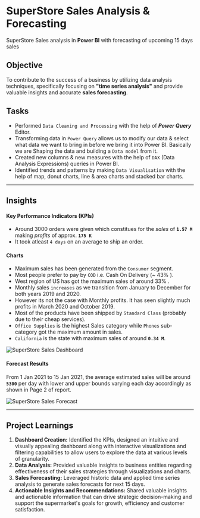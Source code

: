 # SuperStore Sales Analysis & Forecasting

SuperStore Sales analysis in **Power BI** with forecasting of upcoming 15 days sales

## Objective

To contribute to the success of a business by utilizing data analysis techniques, specifically focusing on **"time series analysis"** and provide valuable insights and accurate **sales forecasting**.

## Tasks 

- Performed ``Data Cleaning and Processing`` with the help of ***Power Query*** Editor. 
- Transforming data in ``Power Query`` allows us to modify our data & select what data we want to bring in before we bring it into Power BI. Basically we are Shaping the data and building a ``Data model`` from it.
- Created new columns & new measures with the help of ``DAX`` (Data Analysis Expressions) queries in Power BI. 
- Identified trends and patterns by making ``Data Visualisation`` with the help of map, donut charts, line & area charts and stacked bar charts.

***
  
## Insights

#### Key Performance Indicators (KPIs)

- Around 3000 orders were given which constitues for the *sales* of **``1.57 M``** making *profits* of approx. **``175 K``**
- It took atleast ``4 days`` on an average to ship an order.

#### Charts

- Maximum sales has been generated from the ``Consumer`` segment.
- Most people prefer to pay by ``COD`` i.e. Cash On Delivery (~ 43% ).
- West region of US has got the maximum sales of around 33% .
- Monthly sales ``increases`` as we transition from January to December for both years 2019 and 2020.
- However its not the case with Monthly profits. It has seen slightly much profits in March 2020 and October 2019.
- Most of the products have been shipped by ``Standard Class`` (probably due to their cheap services).
- ``Office Supplies`` is the highest Sales category while ``Phones`` sub-category got the maximum amount in sales. 
- ``California`` is the state with maximum sales of around **``0.34 M``**.

![SuperStore Sales Dashboard](https://github.com/manishankarjha/SuperStore-Sales-with-Forecasting/blob/main/Super%20Store%20Sales%20Dashboard%20pic/Super%20Store%20Sales%20Dashboard%20pic-1.png)

#### Forecast Results

From 1 Jan 2021 to 15 Jan 2021, the average estimated sales will be around **``5300``** per day with lower and upper bounds varying each day accordingly as shown in Page 2 of report. 

![SuperStore Sales Forecast](https://github.com/manishankarjha/SuperStore-Sales-with-Forecasting/blob/main/Super%20Store%20Sales%20Dashboard%20pic/Super%20Store%20Sales%20Dashboard%20pic-2.png)

***


## Project Learnings 

1. **Dashboard Creation:** Identified the KPIs, designed an intuitive and visually appealing dashboard along with interactive visualizations and filtering capabilities to allow users to explore the data at various levels of granularity.
2. **Data Analysis:** Provided valuable insights to business entities regarding effectiveness of their sales strategies through visualizations and charts.
3. **Sales Forecasting:** Leveraged historic data and applied time series analysis to generate sales forecasts for next 15 days.
4. **Actionable Insights and Recommendations:** Shared valuable insights and actionable information that can drive strategic decision-making and support the supermarket's goals for growth, efficiency and customer satisfaction.

